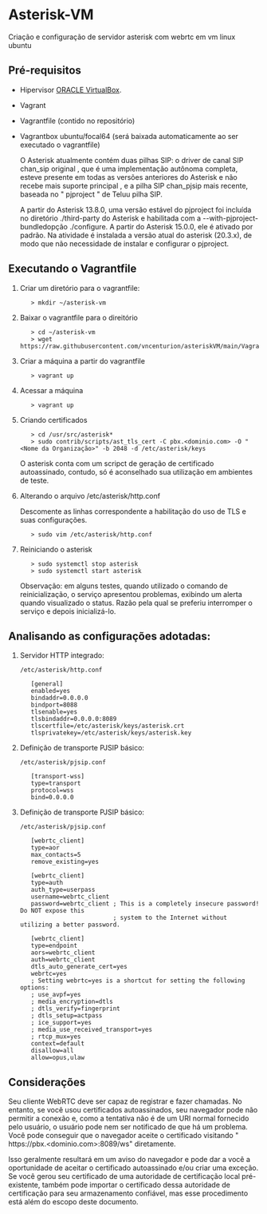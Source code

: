 # Asterisk-VM
Criação e configuração de servidor asterisk com webrtc em vm linux ubuntu

## Pré-requisitos

* Hipervisor [ORACLE VirtualBox](https://www.virtualbox.org/wiki/Linux_Downloads).
* Vagrant
* Vagrantfile (contido no repositório)
* Vagrantbox ubuntu/focal64 (será baixada automaticamente ao ser executado o vagrantfile)

  O Asterisk atualmente contém duas pilhas SIP: o driver de canal SIP chan_sip original , que é uma implementação autônoma completa, esteve presente em todas as versões anteriores do Asterisk e não recebe mais suporte principal , e a pilha SIP chan_pjsip mais recente, baseada no " pjproject " de Teluu pilha SIP.
  
  A partir do Asterisk 13.8.0, uma versão estável do pjproject foi incluída no diretório ./third-party do Asterisk e habilitada com a --with-pjproject-bundledopção ./configure. A partir do Asterisk 15.0.0, ele é ativado por padrão. Na atividade é instalada a versão atual do asterisk (20.3.x), de modo que não necessidade de instalar e configurar o pjproject.

## Executando o Vagrantfile

1. Criar um diretório para o vagrantfile:

   ```shell
      > mkdir ~/asterisk-vm
   ```

2. Baixar o vagrantfile para o direitório

   ```shell
      > cd ~/asterisk-vm
      > wget https://raw.githubusercontent.com/vncenturion/asteriskVM/main/Vagrantfile
   ```
   
3. Criar a máquina a partir do vagrantfile

   ```shell
      > vagrant up
   ```

4. Acessar a máquina

   ```shell
      > vagrant up
   ```
   
5. Criando certificados

   ```shell
      > cd /usr/src/asterisk*
      > sudo contrib/scripts/ast_tls_cert -C pbx.<dominio.com> -O "<Nome da Organização>" -b 2048 -d /etc/asterisk/keys
   ```

   O asterisk conta com um scripct de geração de certificado autoassinado, contudo, só é aconselhado sua utilização em ambientes de teste.

6. Alterando o arquivo /etc/asterisk/http.conf

   Descomente as linhas correspondente a habilitação do uso de TLS e suas configurações.

   ```shell
      > sudo vim /etc/asterisk/http.conf
   ```

8. Reiniciando o asterisk

   ```shell
      > sudo systemctl stop asterisk
      > sudo systemctl start asterisk
   ```

   Observação: em alguns testes, quando utilizado o comando de reinicialização, o serviço apresentou problemas, exibindo um alerta quando visualizado o status. Razão pela qual se preferiu interromper o serviço e depois inicializá-lo.

## Analisando as configurações adotadas:

1. Servidor HTTP integrado:

   `/etc/asterisk/http.conf`
   ```
      [general]
      enabled=yes
      bindaddr=0.0.0.0
      bindport=8088
      tlsenable=yes
      tlsbindaddr=0.0.0.0:8089
      tlscertfile=/etc/asterisk/keys/asterisk.crt
      tlsprivatekey=/etc/asterisk/keys/asterisk.key
   ```

2. Definição de transporte PJSIP básico:

   `/etc/asterisk/pjsip.conf`
   ```
      [transport-wss]
      type=transport
      protocol=wss
      bind=0.0.0.0
   ```

3. Definição de transporte PJSIP básico:

   `/etc/asterisk/pjsip.conf`
   ```
      [webrtc_client]
      type=aor
      max_contacts=5
      remove_existing=yes
  
      [webrtc_client]
      type=auth
      auth_type=userpass
      username=webrtc_client
      password=webrtc_client ; This is a completely insecure password!  Do NOT expose this
                             ; system to the Internet without utilizing a better password.
 
      [webrtc_client]
      type=endpoint
      aors=webrtc_client
      auth=webrtc_client
      dtls_auto_generate_cert=yes
      webrtc=yes
      ; Setting webrtc=yes is a shortcut for setting the following options:
      ; use_avpf=yes
      ; media_encryption=dtls
      ; dtls_verify=fingerprint
      ; dtls_setup=actpass
      ; ice_support=yes
      ; media_use_received_transport=yes
      ; rtcp_mux=yes
      context=default
      disallow=all
      allow=opus,ulaw
   ```

## Considerações

   Seu cliente WebRTC deve ser capaz de registrar e fazer chamadas. No entanto, se você usou certificados autoassinados, seu navegador pode não permitir a conexão e, como a tentativa não é de um URI normal fornecido pelo usuário, o usuário pode nem ser notificado de que há um problema. Você pode conseguir que o navegador aceite o certificado visitando " https://pbx.<dominio.com>:8089/ws" diretamente. 
   
   Isso geralmente resultará em um aviso do navegador e pode dar a você a oportunidade de aceitar o certificado autoassinado e/ou criar uma exceção. Se você gerou seu certificado de uma autoridade de certificação local pré-existente, também pode importar o certificado dessa autoridade de certificação para seu armazenamento confiável, mas esse procedimento está além do escopo deste documento.
